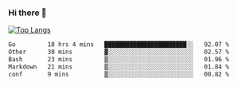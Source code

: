 ### Hi there 👋

<!--
**3Xpl0it3r/3Xpl0it3r** is a ✨ _special_ ✨ repository because its `README.md` (this file) appears on your GitHub profile.

Here are some ideas to get you started:

- 🔭 I’m currently working on ...
- 🌱 I’m currently learning ...
- 👯 I’m looking to collaborate on ...
- 🤔 I’m looking for help with ...
- 💬 Ask me about ...
- 📫 How to reach me: ...
- 😄 Pronouns: ...
- ⚡ Fun fact: ...
-->


[![Top Langs](https://github-readme-stats.vercel.app/api/top-langs/?username=3Xpl0it3r&layout=compact)](https://github.com/3Xpl0it3r/3Xpl0it3r)

<!--START_SECTION:waka-->

```txt
Go         18 hrs 4 mins   ███████████████████████░░   92.07 %
Other      30 mins         ▓░░░░░░░░░░░░░░░░░░░░░░░░   02.57 %
Bash       23 mins         ▒░░░░░░░░░░░░░░░░░░░░░░░░   01.96 %
Markdown   21 mins         ▒░░░░░░░░░░░░░░░░░░░░░░░░   01.84 %
conf       9 mins          ▒░░░░░░░░░░░░░░░░░░░░░░░░   00.82 %
```

<!--END_SECTION:waka-->
